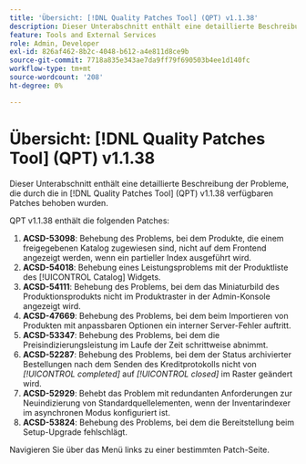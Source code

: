 ```yaml
---
title: 'Übersicht: [!DNL Quality Patches Tool] (QPT) v1.1.38'
description: Dieser Unterabschnitt enthält eine detaillierte Beschreibung der Probleme, die durch die in [!DNL Quality Patches Tool]  (QPT) v1.1.38 verfügbaren Patches behoben wurden.
feature: Tools and External Services
role: Admin, Developer
exl-id: 826af462-8b2c-4048-b612-a4e811d8ce9b
source-git-commit: 7718a835e343ae7da9ff79f690503b4ee1d140fc
workflow-type: tm+mt
source-wordcount: '208'
ht-degree: 0%

---
```


# Übersicht: [!DNL Quality Patches Tool] (QPT) v1.1.38

Dieser Unterabschnitt enthält eine detaillierte Beschreibung der Probleme, die durch die in [!DNL Quality Patches Tool] (QPT) v1.1.38 verfügbaren Patches behoben wurden.

QPT v1.1.38 enthält die folgenden Patches:

1. **ACSD-53098**: Behebung des Problems, bei dem Produkte, die einem freigegebenen Katalog zugewiesen sind, nicht auf dem Frontend angezeigt werden, wenn ein partieller Index ausgeführt wird.
1. **ACSD-54018**: Behebung eines Leistungsproblems mit der Produktliste des [!UICONTROL Catalog] Widgets.
1. **ACSD-54111**: Behebung des Problems, bei dem das Miniaturbild des Produktionsprodukts nicht im Produktraster in der Admin-Konsole angezeigt wird.
1. **ACSD-47669**: Behebung des Problems, bei dem beim Importieren von Produkten mit anpassbaren Optionen ein interner Server-Fehler auftritt.
1. **ACSD-53347**: Behebung des Problems, bei dem die Preisindizierungsleistung im Laufe der Zeit schrittweise abnimmt.
1. **ACSD-52287**: Behebung des Problems, bei dem der Status archivierter Bestellungen nach dem Senden des Kreditprotokolls nicht von *[!UICONTROL completed]* auf *[!UICONTROL closed]* im Raster geändert wird.
1. **ACSD-52929**: Behebt das Problem mit redundanten Anforderungen zur Neuindizierung von Standardquellelementen, wenn der Inventarindexer im asynchronen Modus konfiguriert ist.
1. **ACSD-53824**: Behebung des Problems, bei dem die Bereitstellung beim Setup-Upgrade fehlschlägt.

Navigieren Sie über das Menü links zu einer bestimmten Patch-Seite.
